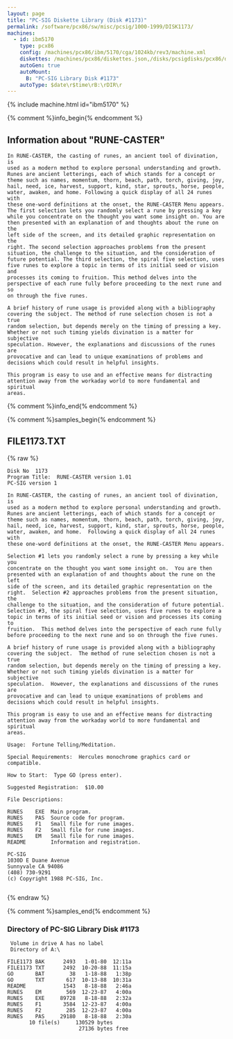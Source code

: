 ```yaml
---
layout: page
title: "PC-SIG Diskette Library (Disk #1173)"
permalink: /software/pcx86/sw/misc/pcsig/1000-1999/DISK1173/
machines:
  - id: ibm5170
    type: pcx86
    config: /machines/pcx86/ibm/5170/cga/1024kb/rev3/machine.xml
    diskettes: /machines/pcx86/diskettes.json,/disks/pcsigdisks/pcx86/diskettes.json
    autoGen: true
    autoMount:
      B: "PC-SIG Library Disk #1173"
    autoType: $date\r$time\rB:\rDIR\r
---
```


{% include machine.html id="ibm5170" %}

{% comment %}info_begin{% endcomment %}

## Information about "RUNE-CASTER"

    In RUNE-CASTER, the casting of runes, an ancient tool of divination, is
    used as a modern method to explore personal understanding and growth.
    Runes are ancient letterings, each of which stands for a concept or
    theme such as names, momentum, thorn, beach, path, torch, giving, joy,
    hail, need, ice, harvest, support, kind, star, sprouts, horse, people,
    water, awaken, and home. Following a quick display of all 24 runes with
    these one-word definitions at the onset, the RUNE-CASTER Menu appears.
    The first selection lets you randomly select a rune by pressing a key
    while you concentrate on the thought you want some insight on. You are
    then presented with an explanation of and thoughts about the rune on the
    left side of the screen, and its detailed graphic representation on the
    right. The second selection approaches problems from the present
    situation, the challenge to the situation, and the consideration of
    future potential. The third selection, the spiral five selection, uses
    five runes to explore a topic in terms of its initial seed or vision and
    processes its coming to fruition. This method delves into the
    perspective of each rune fully before proceeding to the next rune and so
    on through the five runes.
    
    A brief history of rune usage is provided along with a bibliography
    covering the subject. The method of rune selection chosen is not a true
    random selection, but depends merely on the timing of pressing a key.
    Whether or not such timing yields divination is a matter for subjective
    speculation. However, the explanations and discussions of the runes are
    provocative and can lead to unique examinations of problems and
    decisions which could result in helpful insights.
    
    This program is easy to use and an effective means for distracting
    attention away from the workaday world to more fundamental and spiritual
    areas.
{% comment %}info_end{% endcomment %}

{% comment %}samples_begin{% endcomment %}

## FILE1173.TXT

{% raw %}
```
Disk No  1173
Program Title:  RUNE-CASTER version 1.01
PC-SIG version 1

In RUNE-CASTER, the casting of runes, an ancient tool of divination, is
used as a modern method to explore personal understanding and growth.
Runes are ancient letterings, each of which stands for a concept or
theme such as names, momentum, thorn, beach, path, torch, giving, joy,
hail, need, ice, harvest, support, kind, star, sprouts, horse, people,
water, awaken, and home.  Following a quick display of all 24 runes with
these one-word definitions at the onset, the RUNE-CASTER Menu appears.

Selection #1 lets you randomly select a rune by pressing a key while you
concentrate on the thought you want some insight on.  You are then
presented with an explanation of and thoughts about the rune on the left
side of the screen, and its detailed graphic representation on the
right.  Selection #2 approaches problems from the present situation, the
challenge to the situation, and the consideration of future potential.
Selection #3, the spiral five selection, uses five runes to explore a
topic in terms of its initial seed or vision and processes its coming to
fruition.  This method delves into the perspective of each rune fully
before proceeding to the next rune and so on through the five runes.

A brief history of rune usage is provided along with a bibliography
covering the subject.  The method of rune selection chosen is not a true
random selection, but depends merely on the timing of pressing a key.
Whether or not such timing yields divination is a matter for subjective
speculation.  However, the explanations and discussions of the runes are
provocative and can lead to unique examinations of problems and
decisions which could result in helpful insights.

This program is easy to use and an effective means for distracting
attention away from the workaday world to more fundamental and spiritual
areas.

Usage:  Fortune Telling/Meditation.

Special Requirements:  Hercules monochrome graphics card or compatible.

How to Start:  Type GO (press enter).

Suggested Registration:  $10.00

File Descriptions:

RUNES    EXE  Main program.
RUNES    PAS  Source code for program.
RUNES    F1   Small file for rune images.
RUNES    F2   Small file for rune images.
RUNES    EM   Small file for rune images.
README        Information and registration.

PC-SIG
1030D E Duane Avenue
Sunnyvale CA 94086
(408) 730-9291
(c) Copyright 1988 PC-SIG, Inc.


```
{% endraw %}

{% comment %}samples_end{% endcomment %}

### Directory of PC-SIG Library Disk #1173

     Volume in drive A has no label
     Directory of A:\

    FILE1173 BAK      2493   1-01-80  12:11a
    FILE1173 TXT      2492  10-20-88  11:15a
    GO       BAT        38   1-18-88   1:38p
    GO       TXT       617  10-13-88  10:31a
    README            1543   8-18-88   2:46a
    RUNES    EM        569  12-23-87   4:00a
    RUNES    EXE     89728   8-18-88   2:32a
    RUNES    F1       3584  12-23-87   4:00a
    RUNES    F2        285  12-23-87   4:00a
    RUNES    PAS     29180   8-18-88   2:30a
           10 file(s)     130529 bytes
                           27136 bytes free
